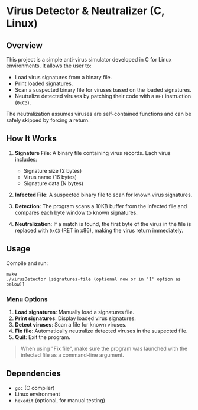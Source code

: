 # Virus Detector & Neutralizer (C, Linux)

## Overview
This project is a simple anti-virus simulator developed in C for Linux environments. It allows the user to:

- Load virus signatures from a binary file.
- Print loaded signatures.
- Scan a suspected binary file for viruses based on the loaded signatures.
- Neutralize detected viruses by patching their code with a `RET` instruction (`0xC3`).

The neutralization assumes viruses are self-contained functions and can be safely skipped by forcing a return.

## How It Works
1. **Signature File**: A binary file containing virus records. Each virus includes:
   - Signature size (2 bytes)
   - Virus name (16 bytes)
   - Signature data (N bytes)

2. **Infected File**: A suspected binary file to scan for known virus signatures.

3. **Detection**: The program scans a 10KB buffer from the infected file and compares each byte window to known signatures.

4. **Neutralization**: If a match is found, the first byte of the virus in the file is replaced with `0xC3` (RET in x86), making the virus return immediately.

## Usage
Compile and run:
```terminal
make
./virusDetector [signatures-file (optional now or in '1' option as below)]
```

### Menu Options
1. **Load signatures**: Manually load a signatures file.
2. **Print signatures**: Display loaded virus signatures.
3. **Detect viruses**: Scan a file for known viruses.
4. **Fix file**: Automatically neutralize detected viruses in the suspected file.
5. **Quit**: Exit the program.

> When using "Fix file", make sure the program was launched with the infected file as a command-line argument.

## Dependencies
- `gcc` (C compiler)
- Linux environment
- `hexedit` (optional, for manual testing)
